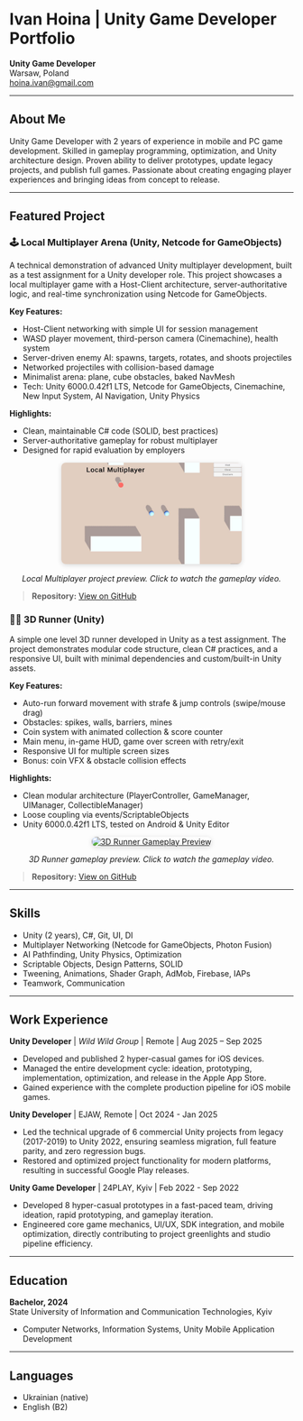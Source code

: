 # Ivan Hoina | Unity Game Developer Portfolio

**Unity Game Developer**  
Warsaw, Poland  
hoina.ivan@gmail.com

---

## About Me
Unity Game Developer with 2 years of experience in mobile and PC game development. Skilled in gameplay programming, optimization, and Unity architecture design. Proven ability to deliver prototypes, update legacy projects, and publish full games. Passionate about creating engaging player experiences and bringing ideas from concept to release.

---

## Featured Project

### 🕹️ Local Multiplayer Arena (Unity, Netcode for GameObjects)
A technical demonstration of advanced Unity multiplayer development, built as a test assignment for a Unity developer role. This project showcases a local multiplayer game with a Host-Client architecture, server-authoritative logic, and real-time synchronization using Netcode for GameObjects.

**Key Features:**
- Host-Client networking with simple UI for session management
- WASD player movement, third-person camera (Cinemachine), health system
- Server-driven enemy AI: spawns, targets, rotates, and shoots projectiles
- Networked projectiles with collision-based damage
- Minimalist arena: plane, cube obstacles, baked NavMesh
- Tech: Unity 6000.0.42f1 LTS, Netcode for GameObjects, Cinemachine, New Input System, AI Navigation, Unity Physics

**Highlights:**
- Clean, maintainable C# code (SOLID, best practices)
- Server-authoritative gameplay for robust multiplayer
- Designed for rapid evaluation by employers

<p align="center">
  <a href="https://youtu.be/087zlQdqj7o">
    <img src="https://github.com/Just0Simon/LocalMultiplayer/blob/main/Preview.jpg?raw=true" alt="Local Multiplayer Gameplay Preview" width="320" style="border-radius:8px; box-shadow:0 2px 8px rgba(0,0,0,0.15);">
  </a>
</p>
<p align="center"><em>Local Multiplayer project preview. Click to watch the gameplay video.</em></p>

> **Repository:** [View on GitHub](https://github.com/Just0Simon/LocalMultiplayer)

### 🏃‍♂️ 3D Runner (Unity)
A simple one level 3D runner developed in Unity as a test assignment. The project demonstrates modular code structure, clean C# practices, and a responsive UI, built with minimal dependencies and custom/built-in Unity assets.

**Key Features:**
- Auto-run forward movement with strafe & jump controls (swipe/mouse drag)
- Obstacles: spikes, walls, barriers, mines
- Coin system with animated collection & score counter
- Main menu, in-game HUD, game over screen with retry/exit
- Responsive UI for multiple screen sizes
- Bonus: coin VFX & obstacle collision effects

**Highlights:**
- Clean modular architecture (PlayerController, GameManager, UIManager, CollectibleManager)
- Loose coupling via events/ScriptableObjects
- Unity 6000.0.42f1 LTS, tested on Android & Unity Editor

<p align="center">
  <a href="https://youtube.com/shorts/JikqrJJeYR8?feature=share">
    <img src="https://github.com/Just0Simon/Runner/blob/main/Images/Runner_general.jpg?raw=true" alt="3D Runner Gameplay Preview" width="320" style="border-radius:8px; box-shadow:0 2px 8px rgba(0,0,0,0.15);">
  </a>
</p>
<p align="center"><em>3D Runner gameplay preview. Click to watch the gameplay video.</em></p>

> **Repository:** [View on GitHub](https://github.com/Just0Simon/Runner)

---

## Skills
- Unity (2 years), C#, Git, UI, DI
- Multiplayer Networking (Netcode for GameObjects, Photon Fusion)
- AI Pathfinding, Unity Physics, Optimization
- Scriptable Objects, Design Patterns, SOLID
- Tweening, Animations, Shader Graph, AdMob, Firebase, IAPs
- Teamwork, Communication

---

## Work Experience
**Unity Developer** | *Wild Wild Group* | Remote | Aug 2025 – Sep 2025  

- Developed and published 2 hyper-casual games for iOS devices.  
- Managed the entire development cycle: ideation, prototyping, implementation, optimization, and release in the Apple App Store.  
- Gained experience with the complete production pipeline for iOS mobile games.  

**Unity Developer** | EJAW, Remote | Oct 2024 - Jan 2025  
- Led the technical upgrade of 6 commercial Unity projects from legacy (2017-2019) to Unity 2022, ensuring seamless migration, full feature parity, and zero regression bugs.
- Restored and optimized project functionality for modern platforms, resulting in successful Google Play releases.

**Unity Game Developer** | 24PLAY, Kyiv | Feb 2022 - Sep 2022  
- Developed 8 hyper-casual prototypes in a fast-paced team, driving ideation, rapid prototyping, and gameplay iteration.
- Engineered core game mechanics, UI/UX, SDK integration, and mobile optimization, directly contributing to project greenlights and studio pipeline efficiency.

---

## Education
**Bachelor, 2024**  
State University of Information and Communication Technologies, Kyiv  
- Computer Networks, Information Systems, Unity Mobile Application Development

---

## Languages
- Ukrainian (native)
- English (B2)